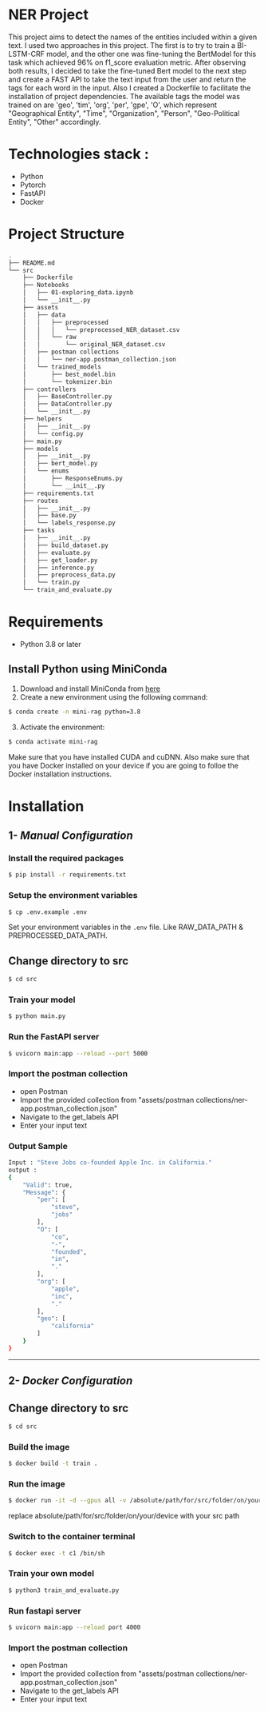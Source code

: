 NER Project
==============================

This project aims to detect the names of the entities included within a given text. I used two approaches in this project. The first is to try to train a BI-LSTM-CRF model, and the other one was fine-tuning the BertModel for this task which achieved 96% on f1_score evaluation metric. After observing both results, I decided to take the fine-tuned Bert model to the next step and create a FAST API to take the text input from the user and return the tags for each word in the input. Also I created a Dockerfile to facilitate the installation of project dependencies. The available tags the model was trained on are 'geo', 'tim', 'org', 'per', 'gpe', 'O', which represent "Geographical Entity", "Time", "Organization", "Person", "Geo-Political Entity", "Other" accordingly.

Technologies stack :
==============================
* Python
* Pytorch
* FastAPI
* Docker


Project Structure
==============================
```bash
.
├── README.md
└── src
    ├── Dockerfile
    ├── Notebooks
    │   ├── 01-exploring_data.ipynb
    │   └── __init__.py
    ├── assets
    │   ├── data
    │   │   ├── preprocessed
    │   │   │   └── preprocessed_NER_dataset.csv
    │   │   └── raw
    │   │       └── original_NER_dataset.csv
    │   ├── postman collections
    │   │   └── ner-app.postman_collection.json
    │   └── trained_models
    │       ├── best_model.bin
    │       └── tokenizer.bin
    ├── controllers
    │   ├── BaseController.py
    │   ├── DataController.py
    │   └── __init__.py
    ├── helpers
    │   ├── __init__.py
    │   └── config.py
    ├── main.py
    ├── models
    │   ├── __init__.py
    │   ├── bert_model.py
    │   └── enums
    │       ├── ResponseEnums.py
    │       └── __init__.py
    ├── requirements.txt
    ├── routes
    │   ├── __init__.py
    │   ├── base.py
    │   └── labels_response.py
    ├── tasks
    │   ├── __init__.py
    │   ├── build_dataset.py
    │   ├── evaluate.py
    │   ├── get_loader.py
    │   ├── inference.py
    │   ├── preprocess_data.py
    │   └── train.py
    └── train_and_evaluate.py
```


Requirements
==============================
- Python 3.8 or later

## Install Python using MiniConda

1) Download and install MiniConda from [here](https://docs.anaconda.com/free/miniconda/#quick-command-line-install)
2) Create a new environment using the following command:
```bash
$ conda create -n mini-rag python=3.8
```
3) Activate the environment:
```bash
$ conda activate mini-rag
```
 Make sure that you have installed CUDA and cuDNN. Also make sure that you have Docker installed on your device if you are going to folloe the Docker installation instructions.

# **Installation**

## 1- *Manual Configuration*

### Install the required packages

```bash
$ pip install -r requirements.txt
```

### Setup the environment variables

```bash
$ cp .env.example .env
```

Set your environment variables in the `.env` file. Like RAW_DATA_PATH & PREPROCESSED_DATA_PATH.

## Change directory to src

```bash
$ cd src
```

### Train your model

```bash
$ python main.py
```

### Run the FastAPI server

```bash
$ uvicorn main:app --reload --port 5000
```

### Import the postman collection 
- open Postman
- Import the provided collection from "assets/postman collections/ner-app.postman_collection.json"
- Navigate to the get_labels API
- Enter your input text

### Output Sample

```bash
Input : "Steve Jobs co-founded Apple Inc. in California."
output : 
{
    "Valid": true,
    "Message": {
        "per": [
            "steve",
            "jobs"
        ],
        "O": [
            "co",
            "-",
            "founded",
            "in",
            "."
        ],
        "org": [
            "apple",
            "inc",
            "."
        ],
        "geo": [
            "california"
        ]
    }
}
```
--------
## 2- *Docker Configuration*

## Change directory to src

```bash
$ cd src
```

### Build the image

```bash
$ docker build -t train .
```

### Run the image

```bash
$ docker run -it -d --gpus all -v /absolute/path/for/src/folder/on/your/device:/ner --name c1 -p 5000:4000 train
```
replace absolute/path/for/src/folder/on/your/device with your src path

### Switch to the container terminal

```bash
$ docker exec -t c1 /bin/sh
```

### Train your own model

```bash
$ python3 train_and_evaluate.py
```

### Run fastapi server

```bash
$ uvicorn main:app --reload port 4000
```
### Import the postman collection 
- open Postman
- Import the provided collection from "assets/postman collections/ner-app.postman_collection.json"
- Navigate to the get_labels API
- Enter your input text